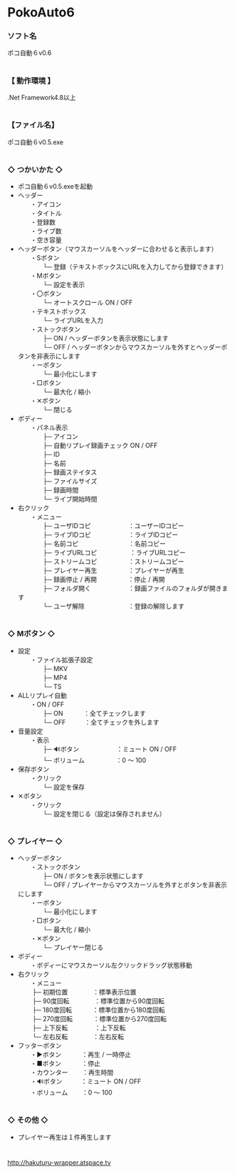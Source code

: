 # PokoAuto6

### ソフト名
ポコ自動６v0.6

# 
### 【 動作環境 】
.Net Framework4.8以上

# 
### 【ファイル名】
ポコ自動６v0.5.exe

# 
### ◇ つかいかた ◇
- ポコ自動６v0.5.exeを起動
- ヘッダー  
　　・アイコン  
　　・タイトル  
　　・登録数  
　　・ライブ数  
　　・空き容量  
- ヘッダーボタン（マウスカーソルをヘッダーに合わせると表示します）  
　　・Sボタン  
　　　　└─ 登録（テキストボックスにURLを入力してから登録できます）  
　　・Mボタン  
　　　　└─ 設定を表示  
　　・〇ボタン  
　　　　└─ オートスクロール ON / OFF  
　　・テキストボックス  
　　　　└─ ライブURLを入力  
　　・ストックボタン  
　　　　├─ ON / ヘッダーボタンを表示状態にします  
　　　　└─ OFF / ヘッダーボタンからマウスカーソルを外すとヘッダーボタンを非表示にします  
　　・ーボタン  
　　　　└─ 最小化にします  
　　・□ボタン  
　　　　└─ 最大化 / 縮小  
　　・✕ボタン  
　　　　└─ 閉じる  
- ボディー  
　　・パネル表示  
　　　　├─ アイコン  
　　　　├─ 自動リプレイ録画チェック ON / OFF  
　　　　├─ ID  
　　　　├─ 名前  
　　　　├─ 録画ステイタス  
　　　　├─ ファイルサイズ  
　　　　├─ 録画時間  
　　　　└─ ライブ開始時間  
- 右クリック  
　　・メニュー  
　　　　├─ ユーザIDコピ　　　　　　：ユーザーIDコピー  
　　　　├─ ライブIDコピ　　　　　　：ライブIDコピー  
　　　　├─ 名前コピ　　　　　　　　：名前コピー  
　　　　├─ ライブURLコピ　　 　　　：ライブURLコピー  
　　　　├─ ストリームコピ　　　　　：ストリームコピー  
　　　　├─ プレイヤー再生　　　　　：プレイヤーが再生  
　　　　├─ 録画停止 / 再開　　　　　：停止 / 再開  
　　　　├─ フォルダ開く　　　　　　：録画ファイルのフォルダが開きます  
　　　　└─ ユーザ解除　　　　　　　：登録の解除します  

# 
### ◇ Mボタン ◇
- 設定   
　　・ファイル拡張子設定  
　　　　├─ MKV  
　　　　├─ MP4  
　　　　└─ TS  
- ALLリプレイ自動   
　　・ON / OFF  
　　　　├─ ON 　　　：全てチェックします  
　　　　└─ OFF　　　：全てチェックを外します  
- 音量設定   
　　・表示  
　　　　├─ 🔊ボタン　　　　　　：ミュート ON / OFF  
　　　　└─ ボリューム　　　　　：0 ～ 100  
- 保存ボタン  
　　・クリック  
　　　　└─ 設定を保存  
- ✕ボタン  
　　・クリック  
　　　　└─ 設定を閉じる（設定は保存されません）  

# 
### ◇ プレイヤー ◇
- ヘッダーボタン  
　　・ストックボタン  
　　　　├─ ON / ボタンを表示状態にします  
　　　　└─ OFF / プレイヤーからマウスカーソルを外すとボタンを非表示にします  
　　・ーボタン  
　　　　└─ 最小化にします  
　　・□ボタン  
　　　　└─ 最大化 / 縮小  
　　・✕ボタン  
　　　　└─ プレイヤー閉じる  
- ボディー  
　　・ボディーにマウスカーソル左クリックドラッグ状態移動  
- 右クリック  
　　・メニュー  
　　   ├─ 初期位置　　　　：標準表示位置  
　　   ├─ 90度回転　　　　：標準位置から90度回転  
　　   ├─ 180度回転　　　 ：標準位置から180度回転  
　　   ├─ 270度回転　　 　：標準位置から270度回転  
　　   ├─ 上下反転　　 　　：上下反転  
　　   └─ 左右反転　　　　：左右反転  
- フッターボタン  
　　・▶ボタン　 　　：再生 / 一時停止  
　　・■ボタン　　　 ：停止  
　　・カウンター　　 ：再生時間  
　　・🔊ボタン　　　：ミュート ON / OFF  
　　・ボリューム　　 ：0 ～ 100  

# 
### ◇ その他 ◇
- プレイヤー再生は１件再生します  

# 
http://hakuturu-wrapper.atspace.tv
